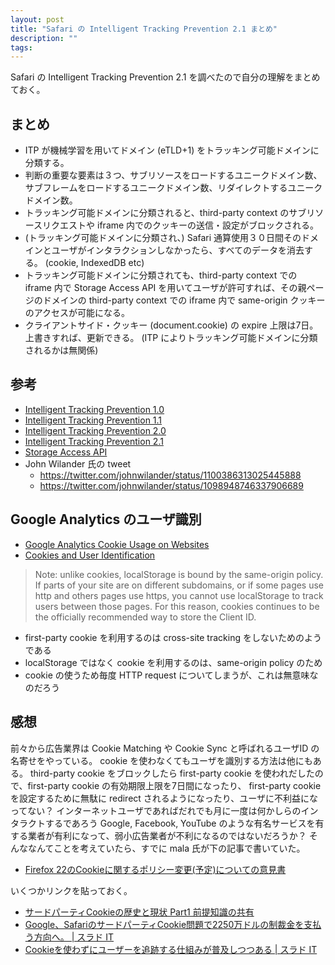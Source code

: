 ```yaml
---
layout: post
title: "Safari の Intelligent Tracking Prevention 2.1 まとめ"
description: ""
tags: 
---
```


Safari の Intelligent Tracking Prevention 2.1 を調べたので自分の理解をまとめておく。

## まとめ

* ITP が機械学習を用いてドメイン (eTLD+1) をトラッキング可能ドメインに分類する。
* 判断の重要な要素は３つ、サブリソースをロードするユニークドメイン数、サブフレームをロードするユニークドメイン数、リダイレクトするユニークドメイン数。
* トラッキング可能ドメインに分類されると、third-party context のサブリソースリクエストや iframe 内でのクッキーの送信・設定がブロックされる。
* (トラッキング可能ドメインに分類され、) Safari 通算使用３０日間そのドメインとユーザがインタラクションしなかったら、すべてのデータを消去する。 (cookie, IndexedDB etc)
* トラッキング可能ドメインに分類されても、third-party context での iframe 内で Storage Access API を用いてユーザが許可すれば、その親ページのドメインの third-party context での iframe 内で same-origin クッキーのアクセスが可能になる。
* クライアントサイド・クッキー (document.cookie) の expire 上限は7日。上書きすれば、更新できる。 (ITP によりトラッキング可能ドメインに分類されるかは無関係)

## 参考

* [Intelligent Tracking Prevention 1.0](https://webkit.org/blog/7675/intelligent-tracking-prevention/)
* [Intelligent Tracking Prevention 1.1](https://webkit.org/blog/8142/intelligent-tracking-prevention-1-1/)
* [Intelligent Tracking Prevention 2.0](https://webkit.org/blog/8311/intelligent-tracking-prevention-2-0/)
* [Intelligent Tracking Prevention 2.1](https://webkit.org/blog/8613/intelligent-tracking-prevention-2-1/)
* [Storage Access API](https://webkit.org/blog/8124/introducing-storage-access-api/)
* John Wilander 氏の tweet
    * https://twitter.com/johnwilander/status/1100386313025445888
    * https://twitter.com/johnwilander/status/1098948746337906689


## Google Analytics のユーザ識別

* [Google Analytics Cookie Usage on Websites](https://developers.google.com/analytics/devguides/collection/analyticsjs/cookie-usage)
* [Cookies and User Identification](https://developers.google.com/analytics/devguides/collection/analyticsjs/cookies-user-id)

> Note: unlike cookies, localStorage is bound by the same-origin policy. If parts of your site are on different subdomains,
> or if some pages use http and others pages use https, you cannot use localStorage to track users between those pages.
> For this reason, cookies continues to be the officially recommended way to store the Client ID.

* first-party cookie を利用するのは cross-site tracking をしないためのようである
* localStorage ではなく cookie を利用するのは、same-origin policy のため
* cookie の使うため毎度 HTTP request についてしまうが、これは無意味なのだろう


## 感想

前々から広告業界は Cookie Matching や Cookie Sync と呼ばれるユーザID の名寄せをやっている。
cookie を使わなくてもユーザを識別する方法は他にもある。
third-party cookie をブロックしたら first-party cookie を使われだしたので、first-party cookie の有効期限上限を7日間になったり、
first-party cookie を設定するために無駄に redirect されるようになったり、ユーザに不利益になってない？
インターネットユーザであればだれでも月に一度は何かしらのインタラクトするであろう Google, Facebook, YouTube のような有名サービスを有する業者が有利になって、弱小広告業者が不利になるのではないだろうか？
そんななんてことを考えていたら、すでに mala 氏が下の記事で書いていた。

* [Firefox 22のCookieに関するポリシー変更(予定)についての意見書](https://gist.github.com/mala/5028502)

いくつかリンクを貼っておく。

* [サードパーティCookieの歴史と現状 Part1 前提知識の共有](http://d.hatena.ne.jp/mala/20111125/1322210819)
* [Google、SafariのサードパーティCookie問題で2250万ドルの制裁金を支払う方向へ。 | スラド IT](https://it.srad.jp/story/12/07/12/0253208/)
* [Cookieを使わずにユーザーを追跡する仕組みが普及しつつある | スラド IT](https://it.srad.jp/story/14/07/22/0613210/)
